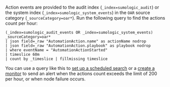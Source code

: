 <head>
  <meta name="robots" content="noindex" />
</head>

Action events are provided to the audit index (`_index=sumologic_audit`) or the system index (`_index=sumologic_system_events`) in the `OAR` source category (`_sourceCategory=oar*`). Run the following query to find the actions count per hour:

```
(_index=sumologic_audit_events OR _index=sumologic_system_events) _sourceCategory=oar*
| json field=_raw "AutomationAction.name" as actionName nodrop
| json field=_raw "AutomationAction.playbook" as playbook nodrop
| where eventName = "AutomationActionStarted"
| timeslice 60m
| count by _timeslice | fillmissing timeslice
```

You can use a query like this to [set up a scheduled search](/docs/alerts/scheduled-searches/) or a [create a monitor](/docs/alerts/monitors/) to send an alert when the actions count exceeds the limit of 200 per hour, or when node failure occurs.
